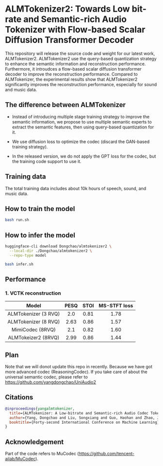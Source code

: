 # ALMTokenizer2: Towards Low bit-rate and Semantic-rich Audio Tokenizer with Flow-based Scalar Diffusion Transformer Decoder

This repository will release the source code and weight for our latest work, ALMTokenizer2. ALMTokenizer2 use the query-based quantization strategy to enhance the semantic information and reconstruction performance.  Furthermore, it introudces a flow-based scalar diffusion transformer decoder to improve 
the reconstruction performance. Compared to ALMTokenizer, the experimental results show that ALMTokenizer2 significantly improves the reconstruction performance, especially for sound and music data.  

## The difference between ALMTokenizer

- Instead of introducing multiple stage training strategy to improve the semantic information, we propose to use multiple semantic experts to extract the semantic features, then using query-based quantization for it.

- We use diffusion loss to optimize the codec (discard the GAN-based training strategy).

- In the released version, we do not apply the GPT loss for the codec, but the training code support to use it.

## Training data

The total training data includes about 10k hours of speech, sound, and music data.

## How to train the model

```bash
bash run.sh
```

## How to infer the model

```bash
huggingface-cli download Dongchao/almtokenizer2 \
  --local-dir ./Dongchao/almtokenizer2 \
  --repo-type model
```

```bash
bash infer.sh
```

## Performance 
### 1. VCTK reconstruction

|         Model        | PESQ |  STOI | MS-STFT loss |
|:--------------------:|:----:|:-----:|:------------:|
| ALMTokenizer (3 RVQ) |  2.0 | 0.81  |     1.78     |
| ALMTokenizer (8 RVQ) | 2.63 |  0.86 |     1.57     |
|   MimiCodec (8RVQ)   |  2.1 |  0.82 |     1.60     |
|     ALMTokeizer2 (8RVQ)    | 2.99 |  0.86 |     1.44     |

## Plan

Note that we will donot update this repo in recently. Because we have got more advanced codec (ReasoningCodec). If you take care of about the universal semantic codec, please refer to https://github.com/yangdongchao/UniAudio2

## Citations
```bibtex
@inproceedings{yangalmtokenizer,
  title={ALMTokenizer: A Low-bitrate and Semantic-rich Audio Codec Tokenizer for Audio Language Modeling},
  author={Yang, Dongchao and Liu, Songxiang and Guo, Haohan and Zhao, Jiankun and Wang, Yuanyuan and Wang, Helin and Ju, Zeqian and Liu, Xubo and Chen, Xueyuan and Tan, Xu and others},
  booktitle={Forty-second International Conference on Machine Learning}
}
```

## Acknowledgement

Part of the code refers to MuCodec (https://github.com/tencent-ailab/MuCodec). 


